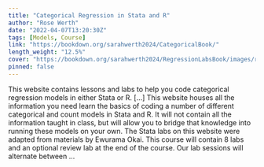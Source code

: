 ```yaml
---
title: "Categorical Regression in Stata and R"
author: "Rose Werth"
date: "2022-04-07T13:20:30Z"
tags: [Models, Course]
link: "https://bookdown.org/sarahwerth2024/CategoricalBook/"
length_weight: "12.5%"
cover: "https://bookdown.org/sarahwerth2024/RegressionLabsBook/images/rw.png"
pinned: false
---
```


This website contains lessons and labs to help you code categorical regression models in either Stata or R. [...] This website houses all the information you need learn the basics of coding a number of different categorical and count models in Stata and R. It will not contain all the information taught in class, but will allow you to bridge that knowledge into running these models on your own. The Stata labs on this website were adapted from materials by Ewurama Okai. This course will contain 8 labs and an optional review lab at the end of the course. Our lab sessions will alternate between ...
